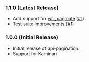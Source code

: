 ### 1.1.0 (Latest Release)

* Add support for [will_paginate](https://github.com/mislav/will_paginate) ([#1](https://github.com/davidcelis/api-pagination/pulls/1))
* Test suite improvements ([#1](https://github.com/davidcelis/api-pagination/pulls/1))

### 1.0.0 (Initial Release)

* Initial release of api-pagination.
* Support for Kaminari
